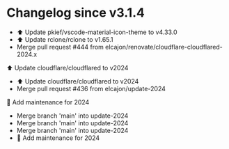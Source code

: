 # Changelog since v3.1.4
- ⬆️ Update pkief/vscode-material-icon-theme to v4.33.0 
- ⬆️ Update rclone/rclone to v1.65.1 
- Merge pull request #444 from elcajon/renovate/cloudflare-cloudflared-2024.x

⬆️ Update cloudflare/cloudflared to v2024 
- ⬆️ Update cloudflare/cloudflared to v2024 
- Merge pull request #436 from elcajon/update-2024

🎉 Add maintenance for 2024 
- Merge branch 'main' into update-2024 
- Merge branch 'main' into update-2024 
- Merge branch 'main' into update-2024 
- 🎉 Add maintenance for 2024 
